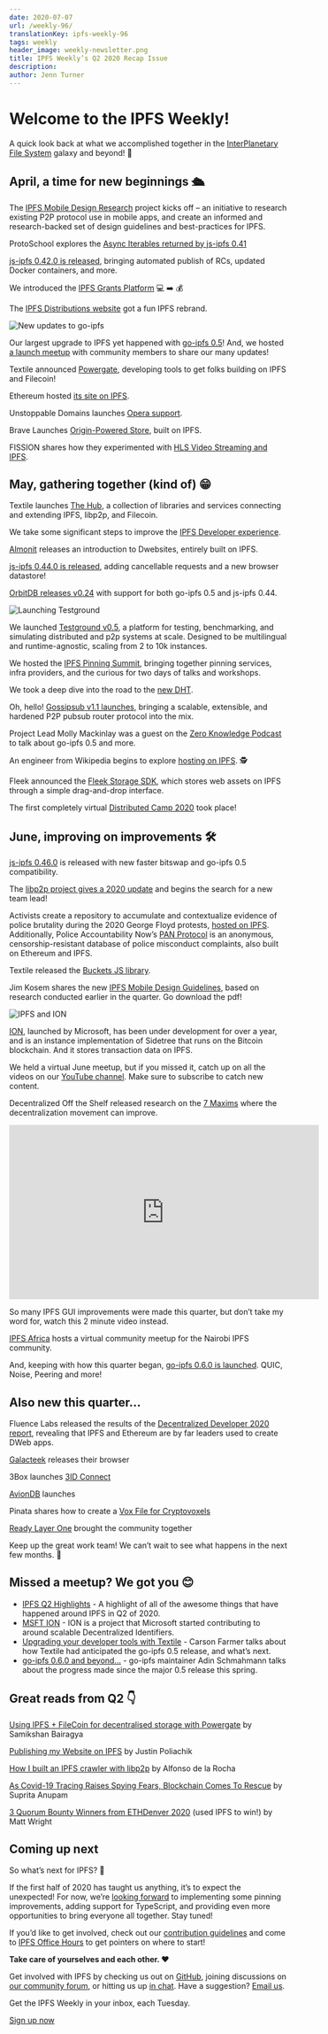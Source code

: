 ```yaml
---
date: 2020-07-07
url: /weekly-96/
translationKey: ipfs-weekly-96
tags: weekly
header_image: weekly-newsletter.png
title: IPFS Weekly’s Q2 2020 Recap Issue
description:
author: Jenn Turner
---
```


# Welcome to the IPFS Weekly!

A quick look back at what we accomplished together in the [InterPlanetary File System](https://ipfs.io/) galaxy and beyond! 🚀

## April, a time for new beginnings 🛳

The [IPFS Mobile Design Research](https://blog.ipfs.io/2020-04-10-ipfs-mobile-design-research/) project kicks off – an initiative to research existing P2P protocol use in mobile apps, and create an informed and research-backed set of design guidelines and best-practices for IPFS.

ProtoSchool explores the [Async Iterables returned by js-ipfs 0.41](https://school.us4.list-manage.com/track/click?u=41e9e493c56c3865870435d91&id=d160d74ae0&e=28ddac0f86)

[js-ipfs 0.42.0 is released](https://blog.ipfs.io/2020-04-14-js-ipfs-0-42/), bringing automated publish of RCs, updated Docker containers, and more.

We introduced the [IPFS Grants Platform](https://blog.ipfs.io/2020-04-20-ipfs-grants-platform/) 💻 ➡️ 💰

The [IPFS Distributions website](https://dist.ipfs.io/) got a fun IPFS rebrand.

![New updates to go-ipfs](https://blog.ipfs.io/header_images/090-go-ipfs-0-5-0.png)

Our largest upgrade to IPFS yet happened with [go-ipfs 0.5](https://blog.ipfs.io/2020-04-28-go-ipfs-0-5-0/)! And, we hosted [a launch meetup](https://www.youtube.com/watch?list=PLuhRWgmPaHtQ26F2MIuogvo0so9QUgH1r&v=RxJSUBeqOKU&feature=emb_log) with community members to share our many updates!

Textile announced [Powergate](https://blog.textile.io/filecoin-tools-progress-update-8-april/), developing tools to get folks building on IPFS and Filecoin!

Ethereum hosted [its site on IPFS](https://twitter.com/samonchain/status/1247229402431119360).

Unstoppable Domains launches [Opera support](https://unstoppabledomains.com/opera).

Brave Launches [Origin-Powered Store](https://brave.com/brave-launches-new-swag-store-powered-by-origin/), built on IPFS.

FISSION shares how they experimented with [HLS Video Streaming and IPFS](https://blog.fission.codes/experimenting-with-hls-video-streaming-and-ipfs/).

## May, gathering together (kind of) 😁

Textile launches [The Hub](https://blog.textile.io/announcing-the-textile-protocol-hub/), a collection of libraries and services connecting and extending IPFS, libp2p, and Filecoin.

We take some significant steps to improve the [IPFS Developer experience](https://blog.ipfs.io/2020-05-05-developer-experience/).

[Almonit](http://blog.almonit.eth.link/2020-05-21/Introduction_to_Dwebsitse.html) releases an introduction to Dwebsites, entirely built on IPFS.

[js-ipfs 0.44.0 is released](https://blog.ipfs.io/2020-05-21-js-ipfs-0-44/), adding cancellable requests and a new browser datastore!

[OrbitDB releases v0.24](https://github.com/orbitdb/orbit-db/issues/772#issuecomment-632357888) with support for both go-ipfs 0.5 and js-ipfs 0.44.

![Launching Testground](https://blog.ipfs.io/header_images/092-launching-testground.png)

We launched [Testground v0.5](https://blog.ipfs.io/2020-05-06-launching-testground/), a platform for testing, benchmarking, and simulating distributed and p2p systems at scale. Designed to be multilingual and runtime-agnostic, scaling from 2 to 10k instances.

We hosted the [IPFS Pinning Summit](https://blog.ipfs.io/2020-05-13-ipfs-pinning-summit-recap/), bringing together pinning services, infra providers, and the curious for two days of talks and workshops.

We took a deep dive into the road to the [new DHT](https://blog.ipfs.io/2020-05-19-road-to-dht/).

Oh, hello! [Gossipsub v1.1 launches](https://blog.ipfs.io/2020-05-20-gossipsub-v1.1/), bringing a scalable, extensible, and hardened P2P pubsub router protocol into the mix.

Project Lead Molly Mackinlay was a guest on the [Zero Knowledge Podcast](https://www.zeroknowledge.fm/129) to talk about go-ipfs 0.5 and more.

An engineer from Wikipedia begins to explore [hosting on IPFS](https://github.com/santhoshtr/wikipedia-ipfs). 🕵️

Fleek announced the [Fleek Storage SDK](https://blog.fleek.co/posts/fleek-storage-nft), which stores web assets on IPFS through a simple drag-and-drop interface.

The first completely virtual [Distributed Camp 2020](https://distributed.camp/) took place!

## June, improving on improvements 🛠

[js-ipfs 0.46.0](https://blog.ipfs.io/2020-06-08-js-ipfs-0-46/) is released with new faster bitswap and go-ipfs 0.5 compatibility.

The [libp2p project gives a 2020 update](https://blog.ipfs.io/2020-06-09-libp2p-in-2020/) and begins the search for a new team lead!

Activists create a repository to accumulate and contextualize evidence of police brutality during the 2020 George Floyd protests, [hosted on IPFS](https://github.com/2020PB/police-brutality). Additionally, Police Accountability Now’s [PAN Protocol](https://decrypt.co/32614/blockchain-police-brutality-database-gives-bad-cops-nowhere-to-hide) is an anonymous, censorship-resistant database of police misconduct complaints, also built on Ethereum and IPFS.

Textile released the [Buckets JS library](https://textileio.github.io/js-hub/docs/hub.buckets).

Jim Kosem shares the new [IPFS Mobile Design Guidelines](https://blog.ipfs.io/2020-06-25-ipfs-mobile-design-guidelines/), based on research conducted earlier in the quarter. Go download the pdf!

![IPFS and ION](https://blog.ipfs.io/img/099-identity-ipfs-ion/ipfs-ion-header.png)

[ION](https://blog.ipfs.io/2020-06-11-identity-ipfs-ion/), launched by Microsoft, has been under development for over a year, and is an instance implementation of Sidetree that runs on the Bitcoin blockchain. And it stores transaction data on IPFS.

We held a virtual June meetup, but if you missed it, catch up on all the videos on our [YouTube channel](https://www.youtube.com/playlist?list=PLuhRWgmPaHtToVYaDkd6ZTwB2Lo30s1vB). Make sure to subscribe to catch new content.

Decentralized Off the Shelf released research on the [7 Maxims](https://decentpatterns.xyz/report/) where the decentralization movement can improve.

<iframe width="560" height="315" src="https://www.youtube.com/embed/1bKC7iPzWkc" frameborder="0" allow="accelerometer; autoplay; encrypted-media; gyroscope; picture-in-picture" allowfullscreen></iframe>
<br>

So many IPFS GUI improvements were made this quarter, but don’t take my word for, watch this 2 minute video instead.

[IPFS Africa](https://www.eventbrite.co.uk/e/ipfs-community-meetup-nairobi-tickets-108105257736) hosts a virtual community meetup for the Nairobi IPFS community.

And, keeping with how this quarter began, [go-ipfs 0.6.0 is launched](https://blog.ipfs.io/2020-06-26-go-ipfs-0-6-0/). QUIC, Noise, Peering and more!

## Also new this quarter...

Fluence Labs released the results of the [Decentralized Developer 2020 report](https://medium.com/fluence-network/decentralized-web-developer-report-2020-5b41a8d86789), revealing that IPFS and Ethereum are by far leaders used to create DWeb apps.

[Galacteek](https://discuss.ipfs.io/t/galacteek-browser-v0-4-20-release/7582) releases their browser

3Box launches [3ID Connect](https://medium.com/3box/introducing-3id-connect-531af4f84d3f)

[AvionDB](https://simpleaswater.com/intro-to-aviondb/) launches

Pinata shares how to create a [Vox File for Cryptovoxels](https://medium.com/pinata/how-to-create-a-vox-file-for-cryptovoxels-39768edd8622)

[Ready Layer One](https://www.youtube.com/channel/UC-JxjKyX63VGkRM-8jziK8Q) brought the community together

Keep up the great work team! We can’t wait to see what happens in the next few months. 🎉

## Missed a meetup? We got you 😊

- [IPFS Q2 Highlights](https://www.youtube.com/watch?v=yhbht93ln0w) - A highlight of all of the awesome things that have happened around IPFS in Q2 of 2020.
- [MSFT ION](https://www.youtube.com/watch?v=8kxfOyEelPs) - ION is a project that Microsoft started contributing to around scalable Decentralized Identifiers.
- [Upgrading your developer tools with Textile](https://www.youtube.com/watch?v=ZuRQOWonL0M) - Carson Farmer talks about how Textile had anticipated the go-ipfs 0.5 release, and what’s next.
- [go-ipfs 0.6.0 and beyond...](https://www.youtube.com/watch?v=SJejHfPJxl4) - go-ipfs maintainer Adin Schmahmann talks about the progress made since the major 0.5 release this spring.

## Great reads from Q2 👇

[Using IPFS + FileCoin for decentralised storage with Powergate](https://medium.com/@samikshan/using-ipfs-filecoin-for-decentralised-storage-with-powergate-71ffe42f8c09) by Samikshan Bairagya

[Publishing my Website on IPFS](http://justinpoliachik.com/posts/2020-03_ipfs_website/) by Justin Poliachik

[How I built an IPFS crawler with libp2p](https://adlrocha.substack.com/p/adlrocha-how-i-built-an-ipfs-crawler) by Alfonso de la Rocha

[As Covid-19 Tracing Raises Spying Fears, Blockchain Comes To Rescue](https://inc42.com/features/startups-vs-covid19-as-patient-tracing-raises-spying-fears-blockchain-comes-to-the-rescue/) by Suprita Anupam

[3 Quorum Bounty Winners from ETHDenver 2020](https://medium.com/@mateo_ventures/3-quorum-bounty-winners-from-ethdenver-2020-cb37a0d91386) (used IPFS to win!) by Matt Wright

## Coming up next

So what’s next for IPFS? 🤔

If the first half of 2020 has taught us anything, it’s to expect the unexpected! For now, we’re [looking forward](https://github.com/orgs/ipfs/projects/6) to implementing some pinning improvements, adding support for TypeScript, and providing even more opportunities to bring everyone all together. Stay tuned!

If you’d like to get involved, check out our [contribution guidelines](https://github.com/ipfs/community/blob/master/CONTRIBUTING.md) and come to [IPFS Office Hours](https://github.com/ipfs/community/issues?utf8=%E2%9C%93&q=label%3A%22%F0%9F%99%8C%F0%9F%8F%BD+IPFS+Weekly+Call%22+) to get pointers on where to start!

**Take care of yourselves and each other. ❤️**

Get involved with IPFS by checking us out on [GitHub](https://github.com/ipfs), joining discussions on [our community forum](https://discuss.ipfs.io/), or hitting us up [in chat](https://riot.im/app/#/room/#ipfs:matrix.org). Have a suggestion? [Email us](mailto:newsletter@ipfs.io).

Get the IPFS Weekly in your inbox, each Tuesday.

<p><a href="https://ipfs.us4.list-manage.com/subscribe?u=25473244c7d18b897f5a1ff6b&amp;id=cad54b2230" class="button button-primary">Sign up now</a></p>
